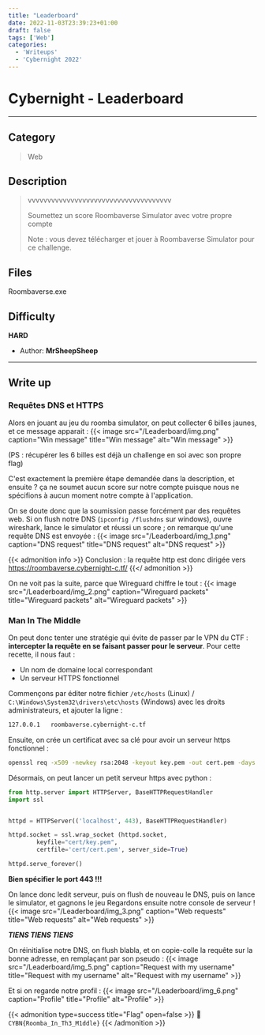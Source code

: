 ```yaml
---
title: "Leaderboard"
date: 2022-11-03T23:39:23+01:00
draft: false
tags: ['Web']
categories:
  - 'Writeups'
  - 'Cybernight 2022'
---
```


# Cybernight - Leaderboard
---

## Category

> Web

## Description

> vvvvvvvvvvvvvvvvvvvvvvvvvvvvvvvvvvvvv
>
> Soumettez un score Roombaverse Simulator avec votre propre compte
>
> Note : vous devez télécharger et jouer à Roombaverse Simulator pour ce challenge.

## Files

Roombaverse.exe

## Difficulty

**HARD**

- Author: **MrSheepSheep**
---

## Write up

### Requêtes DNS et HTTPS
Alors en jouant au jeu du roomba simulator, on peut collecter 6 billes jaunes, et ce message apparait :
{{< image src="/Leaderboard/img.png" caption="Win message" title="Win message" alt="Win message" >}}

(PS : récupérer les 6 billes est déjà un challenge en soi avec son propre flag)

C'est exactement la première étape demandée dans la description, et ensuite ?
ça ne soumet aucun score sur notre compte puisque nous ne spécifions à aucun moment notre compte à l'application.

On se doute donc que la soumission passe forcément par des requêtes web.
Si on flush notre DNS (`ipconfig /flushdns` sur windows), ouvre wireshark, lance le simulator et réussi un score ; on remarque qu'une requête DNS est envoyée :
{{< image src="/Leaderboard/img_1.png" caption="DNS request" title="DNS request" alt="DNS request" >}}

{{< admonition info >}}
Conclusion : la requête http est donc dirigée vers https://roombaverse.cybernight-c.tf/
{{</ admonition >}}

On ne voit pas la suite, parce que Wireguard chiffre le tout :
{{< image src="/Leaderboard/img_2.png" caption="Wireguard packets" title="Wireguard packets" alt="Wireguard packets" >}}

### Man In The Middle

On peut donc tenter une stratégie qui évite de passer par le VPN du CTF : **intercepter la requête en se faisant passer pour le serveur**. 
Pour cette recette, il nous faut :
- Un nom de domaine local correspondant
- Un serveur HTTPS fonctionnel

Commençons par éditer notre fichier `/etc/hosts` (Linux) / `C:\Windows\System32\drivers\etc\hosts` (Windows) avec les droits administrateurs, et ajouter la ligne :
```bash
127.0.0.1   roombaverse.cybernight-c.tf
```

Ensuite, on crée un certificat avec sa clé pour avoir un serveur https fonctionnel :
```bash
openssl req -x509 -newkey rsa:2048 -keyout key.pem -out cert.pem -days 365
```

Désormais, on peut lancer un petit serveur https avec python :
```python
from http.server import HTTPServer, BaseHTTPRequestHandler
import ssl


httpd = HTTPServer(('localhost', 443), BaseHTTPRequestHandler)

httpd.socket = ssl.wrap_socket (httpd.socket, 
        keyfile="cert/key.pem", 
        certfile='cert/cert.pem', server_side=True)

httpd.serve_forever()
```

**Bien spécifier le port 443 !!!**


On lance donc ledit serveur, puis on flush de nouveau le DNS, puis on lance le simulator, et gagnons le jeu 
Regardons ensuite notre console de serveur !
{{< image src="/Leaderboard/img_3.png" caption="Web requests" title="Web requests" alt="Web requests" >}}

***TIENS TIENS TIENS***


On réinitialise notre DNS, on flush blabla, et on copie-colle la requête sur la bonne adresse, en remplaçant par son pseudo :
{{< image src="/Leaderboard/img_5.png" caption="Request with my username" title="Request with my username" alt="Request with my username" >}}

Et si on regarde notre profil :
{{< image src="/Leaderboard/img_6.png" caption="Profile" title="Profile" alt="Profile" >}}

{{< admonition type=success title="Flag" open=false >}}
:triangular_flag_on_post: `CYBN{Roomba_In_Th3_M1ddle}`
{{< /admonition >}}
